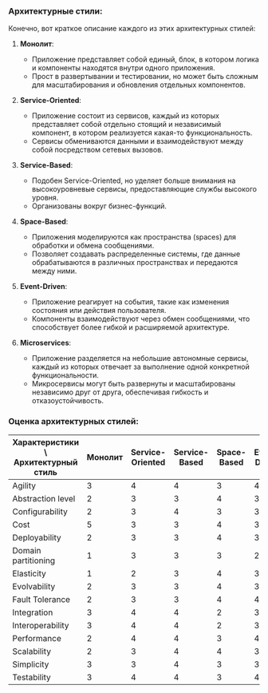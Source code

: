 ### Архитектурные стили:

Конечно, вот краткое описание каждого из этих архитектурных стилей:

1. **Монолит**:
   - Приложение представляет собой единый, блок, в котором логика и компоненты находятся внутри одного приложения.
   - Прост в развертывании и тестировании, но может быть сложным для масштабирования и обновления отдельных компонентов.
   
2. **Service-Oriented**:
   - Приложение состоит из сервисов, каждый из которых представляет собой отдельно стоящий и независимый компонент, 
   в котором реализуется какая-то функциональность.
   - Сервисы обмениваются данными и взаимодействуют между собой посредством сетевых вызовов.
   
3. **Service-Based**:
   - Подобен Service-Oriented, но уделяет больше внимания на высокоуровневые сервисы, предоставляющие 
   службы высокого уровня.
   - Организованы вокруг бизнес-функций.
   
4. **Space-Based**:
   - Приложения моделируются как пространства (spaces) для обработки и обмена сообщениями.
   - Позволяет создавать распределенные системы, где данные обрабатываются в различных пространствах и передаются между ними.
   
5. **Event-Driven**:
   - Приложение реагирует на события, такие как изменения состояния или действия пользователя.
   - Компоненты взаимодействуют через обмен сообщениями, что способствует более гибкой и расширяемой архитектуре.
   
6. **Microservices**:
   - Приложение разделяется на небольшие автономные сервисы, каждый из которых отвечает за выполнение одной конкретной функциональности.
   - Микросервисы могут быть развернуты и масштабированы независимо друг от друга, обеспечивая гибкость и отказоустойчивость.


### Оценка архитектурных стилей:

| Характеристики \ Архитектурный стиль | Монолит | Service-Oriented | Service-Based | Space-Based | Event-Driven | Microservices |
|--------------------------------------|---------|------------------|---------------|-------------|--------------|--------------|
| Agility | 3       | 4 | 4 | 3 | 4 | 5 |
| Abstraction level | 2       | 3 | 3 | 4 | 3 | 4 |
| Configurability | 2       | 3 | 4 | 3 | 3 | 4 |
| Cost | 5       | 3 | 3 | 4 | 3 | 4 |
| Deployability | 2       | 3 | 3 | 4 | 3 | 4 |
| Domain partitioning | 1       | 3 | 3 | 3 | 2 | 4 |
| Elasticity | 1       | 2 | 3 | 4 | 3 | 4 |
| Evolvability | 2       | 3 | 3 | 4 | 3 | 5 |
| Fault Tolerance | 2       | 3 | 3 | 4 | 4 | 4 |
| Integration | 3       | 4 | 4 | 2 | 3 | 4 |
| Interoperability | 3       | 4 | 4 | 2 | 3 | 4 |
| Performance | 2       | 4 | 4 | 3 | 4 | 5 |
| Scalability | 2       | 3 | 4 | 4 | 3 | 5 |
| Simplicity | 3       | 3 | 4 | 3 | 3 | 4 |
| Testability | 3       | 4 | 4 | 3 | 4 | 5 |



